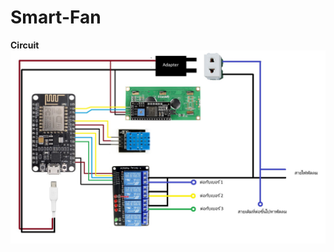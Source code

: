 # Smart-Fan

**Circuit**<br>
<img src="https://raw.githubusercontent.com/Roseedee/Smart-Fan/main/Image/Diagram.jpg"/>
